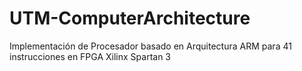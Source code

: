 # UTM-ComputerArchitecture
Implementación de Procesador basado en Arquitectura ARM para 41 instrucciones en FPGA Xilinx Spartan 3
